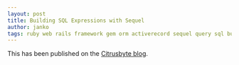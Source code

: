 ```yaml
---
layout: post
title: Building SQL Expressions with Sequel
author: janko
tags: ruby web rails framework gem orm activerecord sequel query sql builder
---
```


This has been published on the [Citrusbyte blog].

[Citrusbyte blog]: https://bits.citrusbyte.com/building-sql-expressions-with-sequel/
